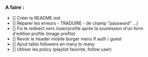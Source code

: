 ### A faire :

- [] Créer le README.md
- [] Réparer les erreurs - TRADUIRE - (le champ "password" ...)
- [] Fix le redirect vers /user/profile après la soumission d'un form d'edition profile (image profile)
- [] Revoir le header mobile burger menu if auth / guest
- [] Ajout table followers en many to many
- [] Utiliser les policy (playlist favorite, follow user)
